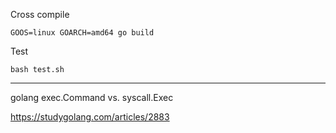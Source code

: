 Cross compile

```
GOOS=linux GOARCH=amd64 go build
```

Test

```
bash test.sh
```

---

golang exec.Command vs. syscall.Exec

https://studygolang.com/articles/2883
